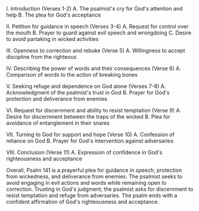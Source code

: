I. Introduction (Verses 1-2)
   A. The psalmist's cry for God's attention and help 
   B. The plea for God's acceptance 

II. Petition for guidance in speech (Verses 3-4)
    A. Request for control over the mouth 
    B. Prayer to guard against evil speech and wrongdoing 
    C. Desire to avoid partaking in wicked activities 

III. Openness to correction and rebuke (Verse 5)
    A. Willingness to accept discipline from the righteous 

IV. Describing the power of words and their consequences (Verse 6)
    A. Comparison of words to the action of breaking bones 

V. Seeking refuge and dependence on God alone (Verses 7-8)
    A. Acknowledgment of the psalmist's trust in God 
    B. Prayer for God's protection and deliverance from enemies 

VI. Request for discernment and ability to resist temptation (Verse 9)
    A. Desire for discernment between the traps of the wicked 
    B. Plea for avoidance of entanglement in their snares 

VII. Turning to God for support and hope (Verse 10)
    A. Confession of reliance on God 
    B. Prayer for God's intervention against adversaries 

VIII. Conclusion (Verse 11)
    A. Expression of confidence in God's righteousness and acceptance 

Overall, Psalm 141 is a prayerful plea for guidance in speech, protection from wickedness, and deliverance from enemies. The psalmist seeks to avoid engaging in evil actions and words while remaining open to correction. Trusting in God's judgment, the psalmist asks for discernment to resist temptation and refuge from adversaries. The psalm ends with a confident affirmation of God's righteousness and acceptance.